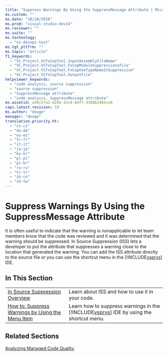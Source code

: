 ```yaml
---
title: "Suppress Warnings By Using the SuppressMessage Attribute | Microsoft Docs"
ms.custom: ""
ms.date: "10/20/2016"
ms.prod: "visual-studio-dev14"
ms.reviewer: ""
ms.suite: ""
ms.technology: 
  - "vs-devops-test"
ms.tgt_pltfrm: ""
ms.topic: "article"
f1_keywords: 
  - "VC.Project.VCFxCopTool.InputAssemblyFileName"
  - "VC.Project.VCFxCopTool.FxCopModuleSuppressionsFile"
  - "VC.Project.VCFxCopTool.FxCopUseTypeNameInSuppression"
  - "VC.Project.VCFxCopTool.OutputFile"
helpviewer_keywords: 
  - "code analysis, source suppression"
  - "source suppression"
  - "SuppressMessage attribute"
  - "code analysis, SuppressMessage attribute"
ms.assetid: a38c57a2-d29d-43c0-84ff-3308b2484ce6
caps.latest.revision: 19
ms.author: "douge"
manager: "douge"
translation.priority.ht: 
  - "cs-cz"
  - "de-de"
  - "es-es"
  - "fr-fr"
  - "it-it"
  - "ja-jp"
  - "ko-kr"
  - "pl-pl"
  - "pt-br"
  - "ru-ru"
  - "tr-tr"
  - "zh-cn"
  - "zh-tw"
---
```

# Suppress Warnings By Using the SuppressMessage Attribute
It is often useful to indicate that the warning is nonapplicable to let team members know that the code was reviewed and it was determined that the warning should be suppressed. In Source Suppression (ISS) lets a developer to put the attribute that suppresses a warning close to the location that generated the warning. You can add the ISS attribute directly to the source file or you can use the shortcut menu in the [!INCLUDE[vsprvs](../code-quality/includes/vsprvs_md.md)] IDE.  
  
## In This Section  
  
|||  
|-|-|  
|[In Source Suppression Overview](../code-quality/in-source-suppression-overview.md)|Learn about ISS and how to use it in your code.|  
|[How to: Suppress Warnings by Using the Menu Item](../code-quality/how-to--suppress-warnings-by-using-the-menu-item.md)|Learn how to suppress warnings in the [!INCLUDE[vsprvs](../code-quality/includes/vsprvs_md.md)] IDE by using the shortcut menu.|  
  
## Related Sections  
 [Analyzing Managed Code Quality](../code-quality/analyzing-managed-code-quality-by-using-code-analysis.md)